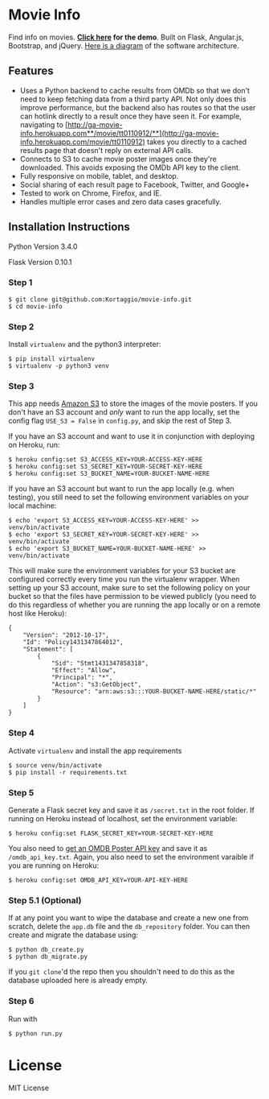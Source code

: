 # Movie Info
Find info on movies. **[Click here](http://ga-movie-info.herokuapp.com/) for the demo**. Built on Flask, Angular.js, Bootstrap, and jQuery. [Here is a diagram](https://docs.google.com/drawings/d/146xaqXPqNgaNZRwv9V2uxdQjtM3Uo4iHrLg7-DirJMU) of the software architecture.

## Features
- Uses a Python backend to cache results from OMDb so that we don't need to keep fetching data from a third party API. Not only does this improve performance, but the backend also has routes so that the user can hotlink directly to a result once they have seen it. For example, navigating to [http://ga-movie-info.herokuapp.com**/movie/tt0110912/**](http://ga-movie-info.herokuapp.com/movie/tt0110912) takes you directly to a cached results page that doesn't reply on external API calls.
- Connects to S3 to cache movie poster images once they're downloaded. This avoids exposing the OMDb API key to the client.
- Fully responsive on mobile, tablet, and desktop.
- Social sharing of each result page to Facebook, Twitter, and Google+
- Tested to work on Chrome, Firefox, and IE.
- Handles multiple error cases and zero data cases gracefully.

## Installation Instructions

Python Version 3.4.0

Flask Version 0.10.1

### Step 1

	$ git clone git@github.com:Kortaggio/movie-info.git
	$ cd movie-info

### Step 2

Install `virtualenv` and the python3 interpreter:

	$ pip install virtualenv
	$ virtualenv -p python3 venv

### Step 3

This app needs [Amazon S3](https://aws.amazon.com/s3/) to store the images of the movie posters. If you don't have an S3 account and *only* want to run the app locally, set the config flag `USE_S3 = False` in `config.py`, and skip the rest of Step 3.

If you have an S3 account and want to use it in conjunction with deploying on Heroku, run:

	$ heroku config:set S3_ACCESS_KEY=YOUR-ACCESS-KEY-HERE
	$ heroku config:set S3_SECRET_KEY=YOUR-SECRET-KEY-HERE
	$ heroku config:set S3_BUCKET_NAME=YOUR-BUCKET-NAME-HERE

If you have an S3 account but want to run the app locally (e.g. when testing), you still need to set the following environment variables on your local machine:

	$ echo 'export S3_ACCESS_KEY=YOUR-ACCESS-KEY-HERE' >> venv/bin/activate
	$ echo 'export S3_SECRET_KEY=YOUR-SECRET-KEY-HERE' >> venv/bin/activate
	$ echo 'export S3_BUCKET_NAME=YOUR-BUCKET-NAME-HERE' >> venv/bin/activate

This will make sure the environment variables for your S3 bucket are configured correctly every time you run the virtualenv wrapper. When setting up your S3 account, make sure to set the following policy on your bucket so that the files have permission to be viewed publicly (you need to do this regardless of whether you are running the app locally or on a remote host like Heroku):

	{
		"Version": "2012-10-17",
		"Id": "Policy1431347864012",
		"Statement": [
			{
				"Sid": "Stmt1431347858318",
				"Effect": "Allow",
				"Principal": "*",
				"Action": "s3:GetObject",
				"Resource": "arn:aws:s3:::YOUR-BUCKET-NAME-HERE/static/*"
			}
		]
	}

### Step 4

Activate `virtualenv` and install the app requirements

	$ source venv/bin/activate
	$ pip install -r requirements.txt

### Step 5

Generate a Flask secret key and save it as `/secret.txt` in the root folder. If running on Heroku instead of localhost, set the environment variable:

	$ heroku config:set FLASK_SECRET_KEY=YOUR-SECRET-KEY-HERE

You also need to [get an OMDB Poster API key](http://beforethecode.com/projects/omdb/apikey.aspx) and save it as `/omdb_api_key.txt`. Again, you also need to set the environment varaible if you are running on Heroku:

	$ heroku config:set OMDB_API_KEY=YOUR-API-KEY-HERE

### Step 5.1 (Optional)

If at any point you want to wipe the database and create a new one from scratch, delete the `app.db` file and the `db_repository` folder. You can then create and migrate the database using:

	$ python db_create.py
	$ python db_migrate.py

If you `git clone`'d the repo then you shouldn't need to do this as the database uploaded here is already empty.

### Step 6

Run with

	$ python run.py

# License

MIT License
